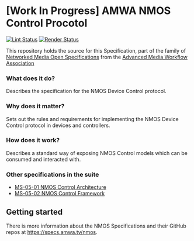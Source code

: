 # \[Work In Progress\] AMWA NMOS Control Procotol

[![Lint Status](https://github.com/AMWA-TV/is-12/workflows/Lint/badge.svg)](https://github.com/AMWA-TV/is-12/actions?query=workflow%3ALint)
[![Render Status](https://github.com/AMWA-TV/is-12/workflows/Render/badge.svg)](https://github.com/AMWA-TV/is-12/actions?query=workflow%3ARender)

This repository holds the source for this Specification, part of the family of [Networked Media Open Specifications](https://specs.amwa.tv/nmos) from the [Advanced Media Workflow Association](https://amwa.tv)

<!-- INTRO-START -->

### What does it do?

Describes the specification for the NMOS Device Control protocol.

### Why does it matter?

Sets out the rules and requirements for implementing the NMOS Device Control protocol in devices and controllers.

### How does it work?

Describes a standard way of exposing NMOS Control models which can be consumed and interacted with.

### Other specifications in the suite

- [MS-05-01 NMOS Control Architecture](https://specs.amwa.tv/ms-05-01)
- [MS-05-02 NMOS Control Framework](https://specs.amwa.tv/ms-05-02)

<!-- INTRO-END -->

## Getting started

There is more information about the NMOS Specifications and their GitHub repos at <https://specs.amwa.tv/nmos>.

